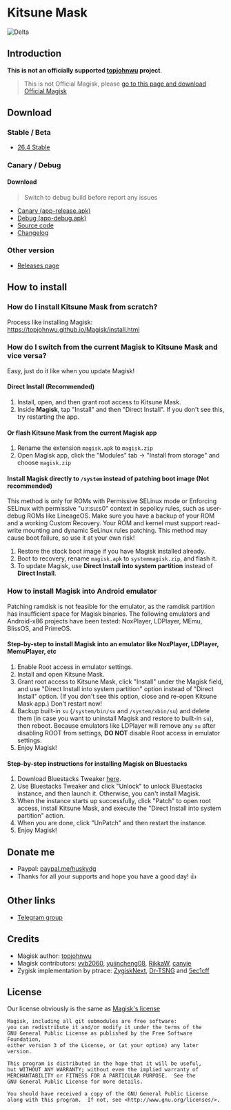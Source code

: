 # Kitsune Mask

![Delta](https://user-images.githubusercontent.com/84650617/222942594-63336f63-6a26-492e-a1d1-a356b5f777b3.png)

## Introduction

**This is not an officially supported [topjohnwu](https://github.com/topjohnwu) project**. 

> This is not Official Magisk, please [go to this page and download Official Magisk](https://github.com/topjohnwu/Magisk)

## Download

### Stable / Beta

- [26.4 Stable](https://github.com/HuskyDG/download/raw/main/magisk/26.4-kitsune.apk)

### Canary / Debug

#### Download

> Switch to debug build before report any issues

- [Canary (app-release.apk)](https://huskydg.github.io/magisk-files/app-release.apk)
- [Debug (app-debug.apk)](https://huskydg.github.io/magisk-files/app-debug.apk) 
- [Source code](https://github.com/HuskyDG/magisk) 
- [Changelog](https://github.com/HuskyDG/magisk-files/blob/main/note.md)

### Other version

- [Releases page](https://github.com/HuskyDG/magisk-files/releases)

## How to install

### How do I install Kitsune Mask from scratch?

Process like installing Magisk: <https://topjohnwu.github.io/Magisk/install.html>

### How do I switch from the current Magisk to Kitsune Mask and vice versa?

Easy, just do it like when you update Magisk!

#### Direct Install (Recommended)

1. Install, open, and then grant root access to Kitsune Mask.
2. Inside **Magisk**, tap "Install" and then "Direct Install". If you don't see this, try restarting the app.

#### Or flash Kitsune Mask from the current Magisk app

1. Rename the extension `magisk.apk` to `magisk.zip`
2. Open Magisk app, click the "Modules" tab -> "Install from storage" and choose `magisk.zip`

#### Install Magisk directly to `/system` instead of patching boot image (Not recommended)

This method is only for ROMs with Permissive SELinux mode or Enforcing SELinux with permissive "u:r:su:s0" context in sepolicy rules, such as user-debug ROMs like LineageOS. Make sure you have a backup of your ROM and a working Custom Recovery. Your ROM and kernel must support read-write mounting and dynamic SeLinux rules patching. This method may cause boot failure, so use it at your own risk!

1. Restore the stock boot image if you have Magisk installed already.
2. Boot to recovery, rename `magisk.apk` to `systemmagisk.zip`, and flash it.
3. To update Magisk, use **Direct Install into system partition** instead of **Direct Install**.

### How to install Magisk into Android emulator

Patching ramdisk is not feasible for the emulator, as the ramdisk partition has insufficient space for Magisk binaries. The following emulators and Android-x86 projects have been tested: NoxPlayer, LDPlayer, MEmu, BlissOS, and PrimeOS.

#### Step-by-step to install Magisk into an emulator like NoxPlayer, LDPlayer, MemuPlayer, etc

1. Enable Root access in emulator settings.
2. Install and open Kitsune Mask.
3. Grant root access to Kitsune Mask, click "Install" under the Magisk field, and use "Direct Install into system partition" option instead of "Direct Install" option. (If you don't see this option, close and re-open Kitsune Mask app.) Don't restart now!
4. Backup built-in `su` (`/system/bin/su` and `/system/xbin/su`) and delete them (in case you want to uninstall Magisk and restore to built-in `su`), then reboot. Because emulators like LDPlayer will remove any `su` after disabling ROOT from settings, **DO NOT** disable Root access in emulator settings.
5. Enjoy Magisk!

#### Step-by-step instructions for installing Magisk on Bluestacks

1. Download Bluestacks Tweaker [here](https://bstweaker.ru).
2. Use Bluestacks Tweaker and click "Unlock" to unlock Bluestacks instance, and then launch it. Otherwise, you can't install Magisk.
3. When the instance starts up successfully, click "Patch" to open root access, install Kitsune Mask, and execute the "Direct Install into system partition" action.
4. When you are done, click "UnPatch" and then restart the instance.
5. Enjoy Magisk!

## Donate me

- Paypal: [paypal.me/huskydg](http://paypal.me/huskydg)
- Thanks for all your supports and hope you have a good day! 👍

## Other links

- [Telegram group](https://t.me/kitsun3m4gisk)

## Credits

- Magisk author: [topjohnwu](https://github.com/topjohnwu/magisk)
- Magisk contributors: [vvb2060](https://github.com/vvb2060), [yujincheng08](https://github.com/yujincheng08), [RikkaW](https://github.com/RikkaW), [canyie](https://github.com/canyie)
- Zygisk implementation by ptrace: [ZygiskNext](https://github.com/Dr-TSNG/ZygiskNext),  [Dr-TSNG](https://github.com/Dr-TSNG/ZygiskNext) and [5ec1cff](https://github.com/5ec1cff)

## License

Our license obviously is the same as [Magisk's license](https://github.com/topjohnwu/Magisk#License)

```
Magisk, including all git submodules are free software:
you can redistribute it and/or modify it under the terms of the
GNU General Public License as published by the Free Software Foundation,
either version 3 of the License, or (at your option) any later version.

This program is distributed in the hope that it will be useful,
but WITHOUT ANY WARRANTY; without even the implied warranty of
MERCHANTABILITY or FITNESS FOR A PARTICULAR PURPOSE.  See the
GNU General Public License for more details.

You should have received a copy of the GNU General Public License
along with this program.  If not, see <http://www.gnu.org/licenses/>.
```